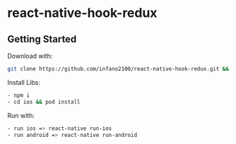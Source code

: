 # react-native-hook-redux

## Getting Started

Download with: 

```sh 
git clone https://github.com/infano2100/react-native-hook-redux.git && cd react-native-hook-redux
```

Install Libs:

```sh 
- npm i
- cd ios && pod install
```

Run with:

```sh 
- run ios => react-native run-ios
- run android => react-native run-android
```
